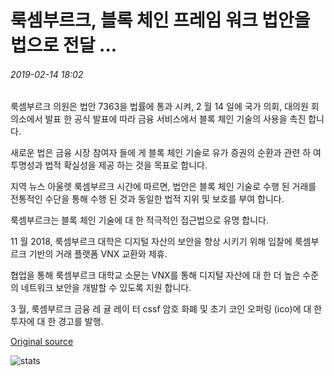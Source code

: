 # 룩셈부르크, 블록 체인 프레임 워크 법안을 법으로 전달 ...

###### 2019-02-14 18:02

룩셈부르크 의원은 법안 7363을 법률에 통과 시켜, 2 월 14 일에 국가 의회, 대의원 회의소에서 발표 한 공식 발표에 따라 금융 서비스에서 블록 체인 기술의 사용을 촉진 합니다.

새로운 법은 금융 시장 참여자 들에 게 블록 체인 기술로 유가 증권의 순환과 관련 하 여 투명성과 법적 확실성을 제공 하는 것을 목표로 합니다.

지역 뉴스 아울렛 룩셈부르크 시간에 따르면, 법안은 블록 체인 기술로 수행 된 거래를 전통적인 수단을 통해 수행 된 것과 동일한 법적 지위 및 보호를 부여 합니다.

룩셈부르크는 블록 체인 기술에 대 한 적극적인 접근법으로 유명 합니다.

11 월 2018, 룩셈부르크 대학은 디지털 자산의 보안을 향상 시키기 위해 입찰에 룩셈부르크 기반의 거래 플랫폼 VNX 교환와 제휴.

협업을 통해 룩셈부르크 대학교 소문는 VNX를 통해 디지털 자산에 대 한 더 높은 수준의 네트워크 보안을 개발할 수 있도록 지원 합니다.

3 월, 룩셈부르크 금융 레 귤 레이 터 cssf 암호 화폐 및 초기 코인 오퍼링 (ico)에 대 한 투자에 대 한 경고를 발행.

[Original source](https://cointelegraph.com/news/luxembourg-passes-blockchain-framework-bill-into-law)

![stats](https://c.statcounter.com/11760860/0/a89fa40b/1/ "stats")